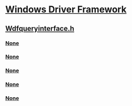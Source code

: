 # [Windows Driver Framework](../_wdf/index.md)
## [Wdfqueryinterface.h](index.md)
### [None](../wdfqueryinterface/nf-wdfqueryinterface-wdfdeviceaddqueryinterface.md)
### [None](../wdfqueryinterface/nf-wdfqueryinterface-wdfdeviceinterfacedereferencenoop.md)
### [None](../wdfqueryinterface/nf-wdfqueryinterface-wdfdeviceinterfacereferencenoop.md)
### [None](../wdfqueryinterface/nf-wdfqueryinterface-wdf_query_interface_config_init.md)
### [None](../wdfqueryinterface/ns-wdfqueryinterface-_wdf_query_interface_config.md)
